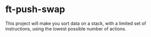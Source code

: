 # ft-push-swap
This project will make you sort data on a stack, with a limited set of instructions, using the lowest possible number of actions.

